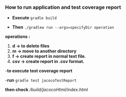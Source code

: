 ### How to run application and test coverage report

- **Execute**  `gradle build` 

- **Then** `./gradlew run --args=specifyDir operation`

 **operations :**
 1) **d  -> to delete files**
 2) **m  -> move to another directory**
 3) **f  -> create report in normal text file.**
 4) **csv  -> create report in .csv format.**

-**to execute test coverage report**

-**run** `gradle test jacocoTestReport`

**then check**  */build/jacocoHtml/index.html*	
